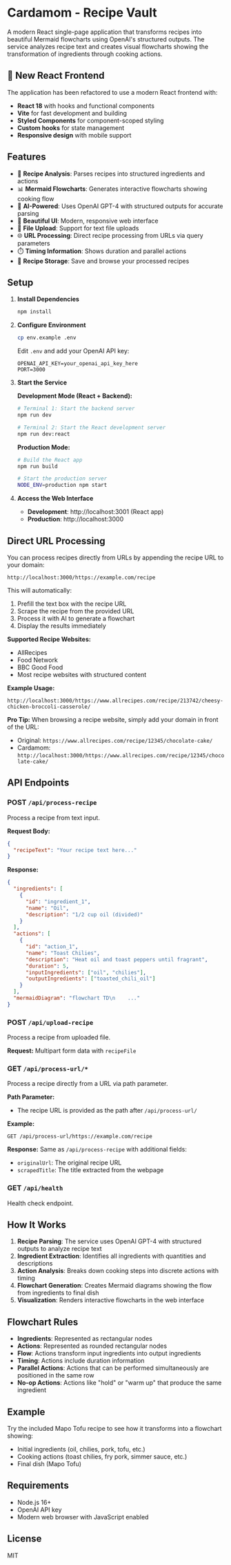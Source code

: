 # Cardamom - Recipe Vault

A modern React single-page application that transforms recipes into beautiful Mermaid flowcharts using OpenAI's structured outputs. The service analyzes recipe text and creates visual flowcharts showing the transformation of ingredients through cooking actions.

## 🚀 New React Frontend

The application has been refactored to use a modern React frontend with:
- **React 18** with hooks and functional components
- **Vite** for fast development and building
- **Styled Components** for component-scoped styling
- **Custom hooks** for state management
- **Responsive design** with mobile support

## Features

- 🍳 **Recipe Analysis**: Parses recipes into structured ingredients and actions
- 📊 **Mermaid Flowcharts**: Generates interactive flowcharts showing cooking flow
- 🤖 **AI-Powered**: Uses OpenAI GPT-4 with structured outputs for accurate parsing
- 🎨 **Beautiful UI**: Modern, responsive web interface
- 📁 **File Upload**: Support for text file uploads
- 🌐 **URL Processing**: Direct recipe processing from URLs via query parameters
- ⏱️ **Timing Information**: Shows duration and parallel actions
- 💾 **Recipe Storage**: Save and browse your processed recipes

## Setup

1. **Install Dependencies**

   ```bash
   npm install
   ```

2. **Configure Environment**

   ```bash
   cp env.example .env
   ```

   Edit `.env` and add your OpenAI API key:

   ```
   OPENAI_API_KEY=your_openai_api_key_here
   PORT=3000
   ```

3. **Start the Service**

   **Development Mode (React + Backend):**
   ```bash
   # Terminal 1: Start the backend server
   npm run dev
   
   # Terminal 2: Start the React development server
   npm run dev:react
   ```

   **Production Mode:**
   ```bash
   # Build the React app
   npm run build
   
   # Start the production server
   NODE_ENV=production npm start
   ```

4. **Access the Web Interface**
   - **Development**: http://localhost:3001 (React app)
   - **Production**: http://localhost:3000

## Direct URL Processing

You can process recipes directly from URLs by appending the recipe URL to your domain:

```
http://localhost:3000/https://example.com/recipe
```

This will automatically:

1. Prefill the text box with the recipe URL
2. Scrape the recipe from the provided URL
3. Process it with AI to generate a flowchart
4. Display the results immediately

**Supported Recipe Websites:**

- AllRecipes
- Food Network
- BBC Good Food
- Most recipe websites with structured content

**Example Usage:**

```
http://localhost:3000/https://www.allrecipes.com/recipe/213742/cheesy-chicken-broccoli-casserole/
```

**Pro Tip:** When browsing a recipe website, simply add your domain in front of the URL:

- Original: `https://www.allrecipes.com/recipe/12345/chocolate-cake/`
- Cardamom: `http://localhost:3000/https://www.allrecipes.com/recipe/12345/chocolate-cake/`

## API Endpoints

### POST `/api/process-recipe`

Process a recipe from text input.

**Request Body:**

```json
{
  "recipeText": "Your recipe text here..."
}
```

**Response:**

```json
{
  "ingredients": [
    {
      "id": "ingredient_1",
      "name": "Oil",
      "description": "1/2 cup oil (divided)"
    }
  ],
  "actions": [
    {
      "id": "action_1",
      "name": "Toast Chilies",
      "description": "Heat oil and toast peppers until fragrant",
      "duration": 5,
      "inputIngredients": ["oil", "chilies"],
      "outputIngredients": ["toasted_chili_oil"]
    }
  ],
  "mermaidDiagram": "flowchart TD\n    ..."
}
```

### POST `/api/upload-recipe`

Process a recipe from uploaded file.

**Request:** Multipart form data with `recipeFile`

### GET `/api/process-url/*`

Process a recipe directly from a URL via path parameter.

**Path Parameter:**

- The recipe URL is provided as the path after `/api/process-url/`

**Example:**

```
GET /api/process-url/https://example.com/recipe
```

**Response:** Same as `/api/process-recipe` with additional fields:

- `originalUrl`: The original recipe URL
- `scrapedTitle`: The title extracted from the webpage

### GET `/api/health`

Health check endpoint.

## How It Works

1. **Recipe Parsing**: The service uses OpenAI GPT-4 with structured outputs to analyze recipe text
2. **Ingredient Extraction**: Identifies all ingredients with quantities and descriptions
3. **Action Analysis**: Breaks down cooking steps into discrete actions with timing
4. **Flowchart Generation**: Creates Mermaid diagrams showing the flow from ingredients to final dish
5. **Visualization**: Renders interactive flowcharts in the web interface

## Flowchart Rules

- **Ingredients**: Represented as rectangular nodes
- **Actions**: Represented as rounded rectangular nodes
- **Flow**: Actions transform input ingredients into output ingredients
- **Timing**: Actions include duration information
- **Parallel Actions**: Actions that can be performed simultaneously are positioned in the same row
- **No-op Actions**: Actions like "hold" or "warm up" that produce the same ingredient

## Example

Try the included Mapo Tofu recipe to see how it transforms into a flowchart showing:

- Initial ingredients (oil, chilies, pork, tofu, etc.)
- Cooking actions (toast chilies, fry pork, simmer sauce, etc.)
- Final dish (Mapo Tofu)

## Requirements

- Node.js 16+
- OpenAI API key
- Modern web browser with JavaScript enabled

## License

MIT
